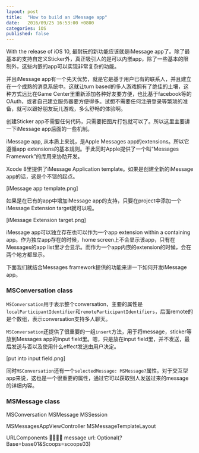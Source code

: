 ```yaml
---
layout: post
title:  "How to build an iMessage app"
date:   2016/09/25 16:53:00 +0800
categories: iOS
published: false
---
```


With the release of iOS 10, 最耐玩的新功能应该就是iMessage app了。除了最基本的支持自定义Sticker外，真正吸引人的是可以内嵌app，除了一些基本的限制外，这些内嵌的app可以实现非常复杂的功能。

并且iMessage app有一个先天优势，就是它是基于用户已有的联系人，并且建立在一个成熟的消息系统中。这就让turn based的多人游戏拥有了绝佳的土壤，这种方式远比在Game Center里重新添加各种好友要方便，也比基于facebook等的OAuth，或者自己建立服务器要方便得多。试想不需要任何注册登录等繁琐的准备，就可以跟好朋友玩儿游戏，多么舒畅的体验啊。

创建Sticker app不需要任何代码，只需要把图片打包就可以了。所以这里主要讲一下iMessage app后面的一些机制。

iMessage app, 从本质上来说，是Apple Messages app的extensions。所以它遵循app extensions的基本规则。于此同时Apple提供了一个叫“Messages Framework”的库用来协助开发。

Xcode 8里提供了iMessage Application template。如果是创建全新的iMessage app的话，这是个不错的起点。

[iMessage app template.png]

如果是在已有的app中增加iMessage app的支持，只要在project中添加一个iMessage Extension target就可以啦。

[iMessage Extension target.png]

iMessage app可以独立存在也可以作为一个app extension within a containing app。作为独立app存在的时候，home screen上不会显示该app，只有在Messages的app list里才会显示。而作为一个app内嵌的extension的时候，会在两个地方都显示。

下面我们就结合Messages framework提供的功能来讲一下如何开发iMessage app。

### MSConversation class

`MSConversation`用于表示整个conversation，主要的属性是`localParticipantIdentifier`和`remoteParticipantIdentifiers`，后面remote的是个数组，表示conversation支持多人聊天。

`MSConversation`还提供了很重要的一组`insert`方法，用于将message，sticker等放到Messages app的input field里。嗯，只是放在input field里，并不发送，最后发送与否以及使用什么effect发送由用户决定。

[put into input field.png]

同时`MSConversation`还有一个`selectedMessage: MSMessage?`属性。对于交互型app来说，这也是一个很重要的属性，通过它可以获取别人发送过来的message的详细内容。

### MSMessage class

MSConversation
MSMessage
MSSession

MSMessagesAppViewController
MSMessageTemplateLayout

URLComponents
 message url: Optional(?Base=base01&Scoops=scoops03)

